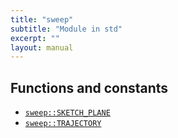 ```yaml
---
title: "sweep"
subtitle: "Module in std"
excerpt: ""
layout: manual
---
```







## Functions and constants

* [`sweep::SKETCH_PLANE`](/docs/kcl-std/consts/std-sweep-SKETCH_PLANE)
* [`sweep::TRAJECTORY`](/docs/kcl-std/consts/std-sweep-TRAJECTORY)

